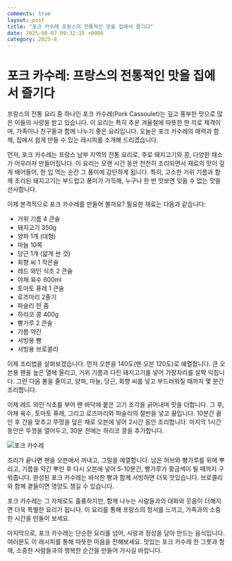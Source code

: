 ```yaml
---
comments: true
layout: post
title: "포크 카수레 프랑스의 전통적인 맛을 집에서 즐기다"
date: 2025-08-07 09:32:15 +0900
category: 2025-8
---
```


# 포크 카수레: 프랑스의 전통적인 맛을 집에서 즐기다

프랑스의 전통 요리 중 하나인 포크 카수레(Pork Cassoulet)는 깊고 풍부한 맛으로 많은 이들의 사랑을 받고 있습니다. 이 요리는 특히 추운 겨울철에 따뜻한 한 끼로 제격이며, 가족이나 친구들과 함께 나누기 좋은 요리입니다. 오늘은 포크 카수레의 매력과 함께, 집에서 쉽게 만들 수 있는 레시피를 소개해 드리겠습니다.

먼저, 포크 카수레는 프랑스 남부 지역의 전통 요리로, 주로 돼지고기와 콩, 다양한 채소가 어우러져 만들어집니다. 이 요리는 오랜 시간 동안 천천히 조리되면서 재료의 맛이 깊게 배어들어, 한 입 먹는 순간 그 풍미에 감탄하게 됩니다. 특히, 고소한 거위 기름과 함께 조리된 돼지고기는 부드럽고 풍미가 가득해, 누구나 한 번 맛보면 잊을 수 없는 맛을 선사합니다.

이제 본격적으로 포크 카수레를 만들어 볼까요? 필요한 재료는 다음과 같습니다:

- 거위 기름 4 큰술
- 돼지고기 350g
- 양파 1개 (대형)
- 마늘 10쪽
- 당근 1개 (얇게 썬 것)
- 회향 씨 1 작은술
- 레드 와인 식초 2 큰술
- 야채 육수 600ml
- 토마토 퓨레 1 큰술
- 로즈마리 2줄기
- 파슬리 한 줌
- 하리코 콩 400g
- 빵가루 2 큰술
- 기름 약간
- 서빙용 빵
- 서빙용 브로콜리

이제 조리법을 살펴보겠습니다. 먼저 오븐을 140도(팬 오븐 120도)로 예열합니다. 큰 오븐용 팬을 높은 열에 올리고, 거위 기름과 다진 돼지고기를 넣어 가장자리를 살짝 익힙니다. 그런 다음 불을 줄이고, 양파, 마늘, 당근, 회향 씨를 넣고 부드러워질 때까지 몇 분간 조리합니다.

이제 레드 와인 식초를 부어 팬 바닥에 붙은 고기 조각을 긁어내며 맛을 더합니다. 그 후, 야채 육수, 토마토 퓨레, 그리고 로즈마리와 파슬리의 절반을 넣고 끓입니다. 10분간 끓인 후 간을 맞추고 뚜껑을 덮은 채로 오븐에 넣어 2시간 동안 조리합니다. 마지막 1시간 동안은 뚜껑을 열어두고, 30분 전에는 하리코 콩을 추가합니다.

![포크 카수레](https://www.themealdb.com/images/media/meals/wxuvuv1511299147.jpg)

조리가 끝나면 팬을 오븐에서 꺼내고, 그릴을 예열합니다. 남은 허브와 빵가루를 위에 뿌리고, 기름을 약간 뿌린 후 다시 오븐에 넣어 5-10분간, 빵가루가 황금색이 될 때까지 구워줍니다. 완성된 포크 카수레는 바삭한 빵과 함께 서빙하면 더욱 맛있습니다. 브로콜리와 함께 곁들이면 영양도 챙길 수 있습니다.

포크 카수레는 그 자체로도 훌륭하지만, 함께 나누는 사람들과의 대화와 웃음이 더해지면 더욱 특별한 요리가 됩니다. 이 요리를 통해 프랑스의 정서를 느끼고, 가족과의 소중한 시간을 만들어 보세요. 

마지막으로, 포크 카수레는 단순한 요리를 넘어, 사랑과 정성을 담아 만드는 음식입니다. 여러분도 이 레시피를 통해 따뜻한 마음을 전해보세요. 맛있는 포크 카수레 한 그릇과 함께, 소중한 사람들과의 행복한 순간을 만들어 가시길 바랍니다.